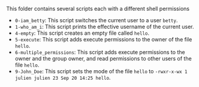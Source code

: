 This folder contains several scripts each with a different shell permissions

- `0-iam_betty`: This script switches the current user to a user `betty`.
- `1-who_am_i`: This script prints the effective username of the current user.
- `4-empty`: This script creates an empty file called `hello`.
- `5-execute`: This script adds execute permissions to the owner of the file `hello`.
- `6-multiple_permissions`: This script adds execute permissions to the owner and the group owner, and read permissions to other users of the file `hello`.
- `9-John_Doe`: This script sets the mode of the file `hello` to `-rwxr-x-wx 1 julien julien 23 Sep 20 14:25 hello`.

